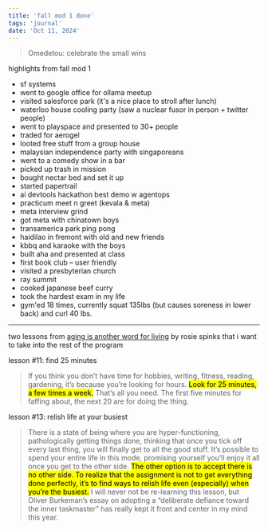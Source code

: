 ```yaml
---
title: 'fall mod 1 done'
tags: 'journal'
date: 'Oct 11, 2024'
---
```


> Omedetou: celebrate the small wins

highlights from fall mod 1

- sf systems
- went to google office for ollama meetup
- visited salesforce park (it's a nice place to stroll after lunch)
- waterloo house cooling party (saw a nuclear fusor in person + twitter people)
- went to playspace and presented to 30+ people
- traded for aerogel
- looted free stuff from a group house
- malaysian independence party with singaporeans
- went to a comedy show in a bar
- picked up trash in mission
- bought nectar bed and set it up
- started papertrail
- ai devtools hackathon best demo w agentops
- practicum meet n greet (kevala & meta)
- meta interview grind
- got meta with chinatown boys
- transamerica park ping pong
- haidilao in fremont with old and new friends
- kbbq and karaoke with the boys
- built aha and presented at class
- first book club – user friendly
- visited a presbyterian church
- ray summit
- cooked japanese beef curry
- took the hardest exam in my life
- gym'ed 18 times, currently squat 135lbs (but causes soreness in lower back) and curl 40 lbs.

---

two lessons from [aging is another word for living](https://rojospinks.substack.com/p/aging-is-another-word-for-living) by rosie spinks that i want to take into the rest of the program

lesson #11: find 25 minutes

> If you think you don’t have time for hobbies, writing, fitness, reading, gardening, it’s because you’re looking for hours. <mark>Look for 25 minutes, a few times a week.</mark> That’s all you need. The first five minutes for faffing about, the next 20 are for doing the thing.

lesson #13: relish life at your busiest

> There is a state of being where you are hyper-functioning, pathologically getting things done, thinking that once you tick off every last thing, you will finally get to all the good stuff. It’s possible to spend your entire life in this mode, promising yourself you’ll enjoy it all once you get to the other side. <mark>The other option is to accept there is no other side. To realize that the assignment is not to get everything done perfectly, it’s to find ways to relish life even (especially) when you’re the busiest.</mark> I will never not be re-learning this lesson, but Oliver Burkeman’s essay on adopting a “deliberate defiance toward the inner taskmaster” has really kept it front and center in my mind this year.
